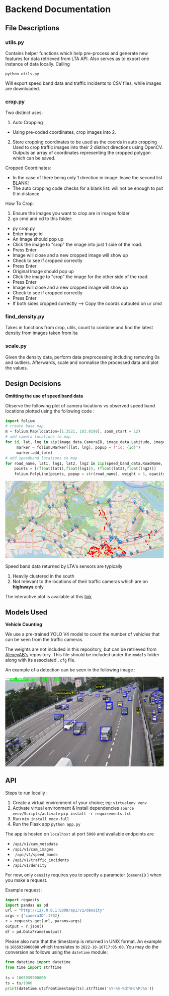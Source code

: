 # Backend Documentation

## File Descriptions

### utils.py

Contains helper functions which help pre-process and generate new features for data retrieved from
LTA API. Also serves as to export one instance of data locally. Calling

```
python utils.py
```

Will export speed band data and traffic incidents to CSV files, while images are downloaded.

### crop.py

Two distinct uses:
1) Auto Cropping  
- Using pre-coded coordinates, crop images into 2.

2) Store cropping coordinates to be used as the coords in auto cropping  
Used to crop traffic images into their 2 distinct directions using OpenCV.  
Outputs an array of coordinates representing the cropped polygon which can be saved.  

Cropped Coordinates:
- In the case of there being only 1 direction in image: leave the second list BLANK!
- The auto cropping code checks for a blank list: will not be enough to put 0 in distance

How To Crop:
1) Ensure the images you want to crop are in images folder
2) go cmd and cd to this folder:
- py crop.py
- Enter image id
- An Image should pop up
- Click the image to "crop" the image into just 1 side of the road.
- Press Enter
- Image will close and a new cropped image will show up
- Check to see if cropped correctly
- Press Enter
- Original Image should pop up
- Click the image to "crop" the image for the other side of the road.
- Press Enter
- Image will close and a new cropped image will show up
- Check to see if cropped correctly
- Press Enter
- If both sides cropped correctly --> Copy the coords outputed on ur cmd


### find_density.py  
Takes in functions from crop, utils, count to combine and find the latest density from images taken from lta

### scale.py
Given the density data, perform data preprocessing including removing 0s and outliers. Afterwards, scale and normalise the processed data and plot the values.
## Design Decisions

**Omitting the use of speed band data**

Observe the following plot of camera locations vs observed speed band locations plotted using the following code :

```python
import folium
# create base map
m = folium.Map(location=[1.3521, 103.8198], zoom_start = 12)
# add camera locations to map
for id, lat, lng in zip(image_data.CameraID, image_data.Latitude, image_data.Longitude):
     marker = folium.Marker([lat, lng], popup = f"id: {id}")
     marker.add_to(m)
# add speedband locations to map
for road_name, lat1, lng1, lat2, lng2 in zip(speed_band_data.RoadName, speed_band_data.latitude1, speed_band_data.longitude1, speed_band_data.latitude2, speed_band_data.longitude2):
    points = [(float(lat1),float(lng1)), (float(lat2),float(lng2))]
    folium.PolyLine(points, popup = str(road_name), weight = 5, opacity = 1, color = "red").add_to(m)
```
![](./assets/map_road_plot.JPG)

Speed band data returned by LTA's sensors are typically 
1. Heavily clustered in the south 
2. Not relevant to the locations of their traffic cameras which are on **highways** only

The interactive plot is available at this [link](https://hewliyang.github.io/)

## Models Used

**Vehicle Counting**

We use a pre-trained YOLO V4 model to count the number of vehicles that can be seen from the traffic cameras.

The weights are not included in this repository, but can be retrieved from [AlexeyAB's](https://github.com/AlexeyAB/darknet/wiki/YOLOv4-model-zoo) repository. This file should be included under the ```models``` folder along with its associated ```.cfg``` file. 

An example of a detection can be seen in the following image :

![](./assets/sample_detection.jpg)

## API

Steps to run locally :
1. Create a virtual environment of your choice; eg: 
```virtualenv venv```
2. Activate virtual environment & Install dependencies
```source venv/Scripts/activate```
```pip install -r requirements.txt```
3. Run ```mim install mmcv-full```
4. Run the Flask app
```python app.py```

The app is hosted on ```localhost``` at port ```5000``` and available endpoints are
- ```/api/v1/cam_metadata```
- ```/api/v1/cam_images```
- ``` /api/v1/speed_bands```
- ```/api/v1/traffic_incidents```
- ```/api/v1/density```

For now, only ```density``` requires you to specify a parameter (```cameraID``` ) when you make a request.

Example request :

```python
import requests
import pandas as pd
url = "http://127.0.0.1:5000/api/v1/density"
args = {"cameraID":1702}
r = requests.get(url, params=args)
output = r.json()
df = pd.DataFrame(output)
```

Please also note that the timestamp is returned in UNIX format. An example is ```1665939900000``` which translates to ```2022-10-16T17:05:00```. You may do the conversion as follows using the ```datetime``` module:

```python
from datetime import datetime
from time import strftime

ts = 1665939900000
ts = ts/1000
print(datetime.utcfromtimestamp(ts).strftime('%Y-%m-%dT%H:%M:%S'))
```
